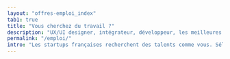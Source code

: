 ```yaml
---
layout: "offres-emploi_index"
tab1: true
title: "Vous cherchez du travail ?"
description: "UX/UI designer, intégrateur, développeur, les meilleures offres d'emploi des startups de la scène francophone."
permalink: "/emploi/"
intro: "Les startups françaises recherchent des talents comme vous. Sélection des meilleures offres d'emploi en design & en développement près de chez vous ou à la maison."
---
```

